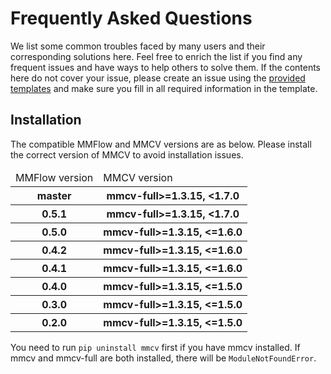 # Frequently Asked Questions

We list some common troubles faced by many users and their corresponding solutions here. Feel free to enrich the list if you find any frequent issues and have ways to help others to solve them. If the contents here do not cover your issue, please create an issue using the [provided templates](https://github.com/open-mmlab/mmflow/blob/master/.github/ISSUE_TEMPLATE/error-report.md/) and make sure you fill in all required
information in the template.

## Installation

The compatible MMFlow and MMCV versions are as below. Please install the correct version of MMCV to avoid installation issues.

<table>
    <thead>
        <tr>
            <td>MMFlow version</td>
            <td>MMCV version</td>
        </tr>
    </thead>
    <tbody>
        <tr>
            <th>master</th>
            <th>mmcv-full>=1.3.15, <1.7.0</th>
        </tr>
    </tbody>
    <tbody>
        <tr>
            <th>0.5.1</th>
            <th>mmcv-full>=1.3.15, <1.7.0</th>
        </tr>
    </tbody>
    <tbody>
        <tr>
            <th>0.5.0</th>
            <th>mmcv-full>=1.3.15, <=1.6.0</th>
        </tr>
    </tbody>
    <tbody>
        <tr>
            <th>0.4.2</th>
            <th>mmcv-full>=1.3.15, <=1.6.0</th>
        </tr>
    </tbody>
    <tbody>
        <tr>
            <th>0.4.1</th>
            <th>mmcv-full>=1.3.15, <=1.6.0</th>
        </tr>
    </tbody>
    <tbody>
        <tr>
            <th>0.4.0</th>
            <th>mmcv-full>=1.3.15, <=1.5.0</th>
        </tr>
    </tbody>
    <tbody>
        <tr>
            <th>0.3.0</th>
            <th>mmcv-full>=1.3.15, <=1.5.0</th>
        </tr>
    </tbody>
    <tbody>
        <tr>
            <th>0.2.0</th>
            <th>mmcv-full>=1.3.15, <=1.5.0</th>
        </tr>
    </tbody>
</table>

You need to run `pip uninstall mmcv` first if you have mmcv installed. If mmcv and mmcv-full are both installed, there will be `ModuleNotFoundError`.

